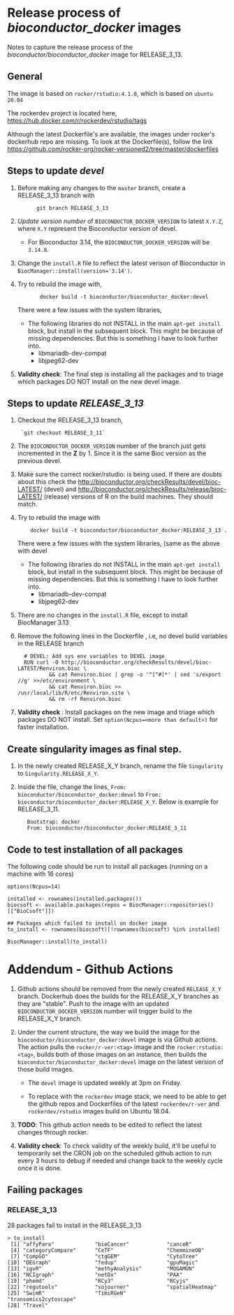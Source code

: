 # Release process of _bioconductor_docker_ images

Notes to capture the release process of the
_bioconductor/bioconductor_docker_ image for RELEASE_3_13.

## General

The image is based on `rocker/rstudio:4.1.0`, which is based on
`ubuntu 20.04`

The rockerdev project is located here,
https://hub.docker.com/r/rockerdev/rstudio/tags

Although the latest Dockerfile's are available, the images under
rocker's dockerhub repo are missing. To look at the Dockerfile(s),
follow the link
https://github.com/rocker-org/rocker-versioned2/tree/master/dockerfiles

## Steps to update *devel*

1. Before making any changes to the `master` branch, create a
   RELEASE_3_13 branch with

			 git branch RELEASE_3_13

1. *Update version number* of `BIOCONDUCTOR_DOCKER_VERSION` to latest
   `X.Y.Z`, where `X.Y` represent the Bioconductor version of devel.

	 - For Bioconductor 3.14, the `BIOCONDUCTOR_DOCKER_VERSION` will
       be `3.14.0`.

1. Change the `install.R` file to reflect the latest verison of
   Bioconductor in `BiocManager::install(version='3.14')`.

1. Try to rebuild the image with,

			  docker build -t bioconductor/bioconductor_docker:devel

	 There were a few issues with the system libraries,

	- The following libraries do not INSTALL in the main `apt-get
      install` block, but install in the subsequent block. This might
      be because of missing dependencies. But this is something I have
      to look further into.
		 - libmariadb-dev-compat
		 - libjpeg62-dev

1.  **Validity check**: The final step is installing all the packages
    and to triage which packages DO NOT install on the new devel
    image.

## Steps to update *RELEASE_3_13*

1. Checkout the RELEASE_3_13 branch, 

		`git checkout RELEASE_3_11`

1. The `BIOCONDUCTOR_DOCKER_VERSION` number of the branch just gets
   incremented in the **Z** by 1. Since it is the same Bioc version as
   the previous devel.
   
1. Make sure the correct rocker/rstudio:<version> is being used. If
   there are doubts about this check the
   http://bioconductor.org/checkResults/devel/bioc-LATEST/ (devel) and
   http://bioconductor.org/checkResults/release/bioc-LATEST/ (release)
   versions of R on the build machines. They should match.

1. Try to rebuild the image with

		   docker build -t bioconductor/bioconductor_docker:RELEASE_3_13 .

	 There were a few issues with the system libraries, (same as the
     above with devel

	- The following libraries do not INSTALL in the main `apt-get
      install` block, but install in the subsequent block. This might
      be because of missing dependencies. But this is something I have
      to look further into.
		 - libmariadb-dev-compat
		 - libjpeg62-dev

1. There are no changes in the `install.R` file, except to install
   BiocManager 3.13

1. Remove the following lines in the Dockerfile , i.e, no devel build
   variables in the RELEASE branch

		 # DEVEL: Add sys env variables to DEVEL image
		 RUN curl -O http://bioconductor.org/checkResults/devel/bioc-LATEST/Renviron.bioc \
				 && cat Renviron.bioc | grep -o '^[^#]*' | sed 's/export //g' >>/etc/environment \
				 && cat Renviron.bioc >> /usr/local/lib/R/etc/Renviron.site \
				 && rm -rf Renviron.bioc

1. **Validity check** : Install packages on the new image and triage
   which packages DO NOT install. Set `option(Ncpus=<more than
   default>)` for faster installation.

## Create singularity images as final step.

1. In the newly created RELEASE_X_Y branch, rename the file
   `Singularity` to `Singularity.RELEASE_X_Y`.

1. Inside the file, change the lines, `From:
   bioconductor/bioconductor_docker:devel` to `From:
   bioconductor/bioconductor_docker:RELEASE_X_Y`. Below is example for
   RELEASE_3_11.

		  Bootstrap: docker
		  From: bioconductor/bioconductor_docker:RELEASE_3_11

## Code to test installation of all packages

The following code should be run to install all packages (running on a
machine with 16 cores)

```
options(Ncpus=14)

installed <- rownames(installed.packages())
biocsoft <- available.packages(repos = BiocManager::repositories()[["BioCsoft"]])

## Packages which failed to install on docker image
to_install <- rownames(biocsoft)[!rownames(biocsoft) %in% installed]

BiocManager::install(to_install)
```

# Addendum - Github Actions

1. Github actions should be removed from the newly created
   `RELEASE_X_Y` branch. Dockerhub does the builds for the RELEASE_X_Y
   branches as they are "stable". Push to the image with an updated
   `BIOCONDUCTOR_DOCKER_VERSION` number will trigger build to the
   RELEASE_X_Y branch.

2. Under the current structure, the way we build the image for the
   `bioconductor/bioconductor_docker:devel` image is via Github
   actions. The action pulls the `rocker/r-ver:<tag>` image and the
   `rocker:rstudio:<tag>`, builds both of those images on an instance,
   then builds the `bioconductor/bioconductor_docker:devel` image on
   the latest version of those build images.

	 - The `devel` image is updated weekly at 3pm on Friday.

	 - To replace with the `rockerdev` image stack, we need to be able
       to get the github repos and Dockerfiles of the latest
       `rockerdev/r-ver` and `rockerdev/rstudio` images build on
       Ubuntu 18.04.

3. **TODO**: This github action needs to be edited to reflect the
   latest changes through rocker.

4. **Validity check**: To check validity of the weekly build, it'll be
   useful to temporarily set the CRON job on the scheduled github
   action to run every 3 hours to debug if needed and change back to
   the weekly cycle once it is done.

## Failing packages

### RELEASE_3_13

28 packages fail to install in the RELEASE_3_13 

```
> to_install
 [1] "affyPara"             "bioCancer"            "canceR"              
 [4] "categoryCompare"      "CeTF"                 "ChemmineOB"          
 [7] "CompGO"               "ctgGEM"               "CytoTree"            
[10] "DEGraph"              "fedup"                "gpuMagic"            
[13] "igvR"                 "methyAnalysis"        "MOGAMUN"             
[16] "NCIgraph"             "netDx"                "PAA"                 
[19] "phemd"                "RCy3"                 "RCyjs"               
[22] "regutools"            "sojourner"            "spatialHeatmap"      
[25] "SwimR"                "TimiRGeN"             "transomics2cytoscape"
[28] "Travel"   
```
